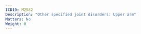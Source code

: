 ```yaml
---
ICD10: M2582
Description: "Other specified joint disorders: Upper arm"
Matters: No
Weight: 0
---
```

